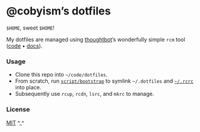# @cobyism’s dotfiles

`$HOME`, sweet `$HOME`!

My dotfiles are managed using [thoughtbot](https://thoughtbot.com)’s wonderfully simple `rcm` tool
([code](https://github.com/thoughtbot/rcm) • [docs](https://thoughtbot.github.io/rcm/rcm.7.html)).

### Usage

- Clone this repo into `~/code/dotfiles`.
- From scratch, run [`script/bootstrap`](./script/bootstrap) to symlink `~/.dotfiles` and [`~/.rcrc`](./rcrc) into place.
- Subsequently use `rcup`, `rcdn`, `lsrc`, and `mkrc` to manage.

### License

[MIT](./LICENSE) ^_^
